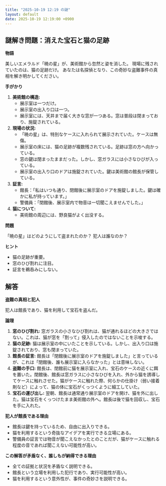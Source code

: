 ```yaml
---
title: "2025-10-19 12:19 の謎"
layout: default
date: 2025-10-19 12:19:00 +0900
---
```

## 謎解き問題：消えた宝石と猫の足跡

**物語**

美しいエメラルド「暁の星」が、美術館から忽然と姿を消した。
現場に残されていたのは、猫の足跡だけ。
あなたは名探偵となり、この奇妙な盗難事件の真相を解き明かしてください。

**手がかり**

1.  **美術館の構造:**
    *   展示室は一つだけ。
    *   展示室の出入り口は一つ。
    *   展示室には、天井まで届く大きな窓が一つある。窓は普段は閉まっており、施錠されている。
2.  **現場の状況:**
    *   「暁の星」は、特別なケースに入れられて展示されていた。ケースは無傷。
    *   展示室の床には、猫の足跡が複数残されている。足跡は窓の方へ向かっている。
    *   窓の鍵は閉まったままだった。しかし、窓ガラスには小さなひびが入っている。
    *   展示室の出入り口のドアは施錠されていた。鍵は美術館の館長が保管している。
3.  **証言:**
    *   館長：「私はいつも通り、閉館後に展示室のドアを施錠しました。鍵は確かに私が持っています。」
    *   警備員：「閉館後、展示室内で物音は一切聞こえませんでした。」
4.  **猫について:**
    *   美術館の周辺には、野良猫がよく出没する。

**問題**

「暁の星」はどのようにして盗まれたのか？
犯人は誰なのか？

**ヒント**

*   猫の足跡が重要。
*   窓のひび割れに注目。
*   証言を鵜呑みにしない。

## 解答

**盗難の真相と犯人**

犯人は館長であり、猫を利用して宝石を盗んだ。

**論理**

1.  **窓のひび割れ:** 窓ガラスの小さなひび割れは、猫が通れるほどの大きさではない。これは、猫が窓を「割って」侵入したのではないことを示唆する。
2.  **猫の足跡:** 猫は展示室の中にいたことを示している。しかし、出入り口は施錠されており、窓も閉まっていた。
3.  **館長の証言:** 館長は「閉館後に展示室のドアを施錠しました」と言っているが、これは「閉館後、誰も展示室に入らなかった」とは意味しない。
4.  **盗難の手口:** 館長は、閉館前に猫を展示室に入れ、宝石のケースの近くに餌を置いた。閉館後、館長は窓ガラスに小さなひびを入れ、外から猫を誘導してケースに触れさせた。猫がケースに触れた際、何らかの仕掛け（弱い接着剤など）によって、猫の体に宝石がくっつくように細工していた。
5.  **宝石の運び出し:** 翌朝、館長は通常通り展示室のドアを開け、猫を外に出した。猫は宝石をくっつけたまま美術館の外へ。館長は後で猫を回収し、宝石を手に入れた。

**犯人が館長である理由**

*   館長は鍵を持っているため、自由に出入りできる。
*   猫を利用するという奇抜なアイデアを実行できる立場にある。
*   警備員の証言では物音が聞こえなかったとのことだが、猫がケースに触れる程度の音であれば聞こえない可能性が高い。

**この解答が矛盾なく、誰しもが納得できる理由**

*   全ての証拠と状況を矛盾なく説明できる。
*   館長という立場を利用した犯行であり、実行可能性が高い。
*   猫を利用するという意外性が、事件の奇妙さを説明できる。
